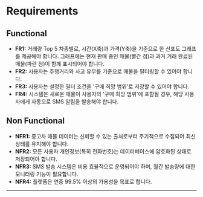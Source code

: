 # Requirements

## Functional

*   **FR1:** 거래량 Top 5 차종별로, 시간(X축)과 가격(Y축)을 기준으로 한 산포도 그래프를 제공해야 합니다. 그래프에는 현재 판매 중인 매물(빨간 점)과 과거 거래 완료된 매물(파란 점)이 함께 표시되어야 합니다.
*   **FR2:** 사용자는 주행거리와 사고 유무를 기준으로 매물을 필터링할 수 있어야 합니다.
*   **FR3:** 사용자는 설정한 필터 조건을 '구매 희망 범위'로 저장할 수 있어야 합니다.
*   **FR4:** 시스템은 새로운 매물이 사용자의 '구매 희망 범위'에 포함될 경우, 해당 사용자에게 자동으로 SMS 알림을 발송해야 합니다.

## Non Functional

*   **NFR1:** 중고차 매물 데이터는 신뢰할 수 있는 출처로부터 주기적으로 수집되어 최신 상태를 유지해야 합니다.
*   **NFR2:** 모든 사용자 개인정보(특히 전화번호)는 데이터베이스에 암호화된 상태로 저장되어야 합니다.
*   **NFR3:** SMS 발송 시스템은 비용 효율적으로 운영되어야 하며, 월간 발송량에 대한 모니터링 기능이 필요합니다.
*   **NFR4:** 플랫폼은 연중 99.5% 이상의 가용성을 목표로 합니다.

---